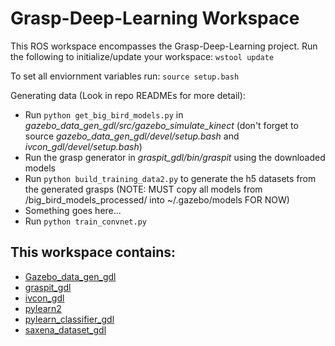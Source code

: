 # Grasp-Deep-Learning Workspace

This ROS workspace encompasses the Grasp-Deep-Learning project. 
Run the following to initialize/update your workspace:
```wstool update```

To set all enviornment variables run:
```source setup.bash```

Generating data (Look in repo READMEs for more detail):
* Run ```python get_big_bird_models.py``` in *gazebo_data_gen_gdl/src/gazebo_simulate_kinect* (don't forget to source *gazebo_data_gen_gdl/devel/setup.bash* and *ivcon_gdl/devel/setup.bash*)
* Run the grasp generator in *graspit_gdl/bin/graspit* using the downloaded models
* Run ```python build_training_data2.py``` to generate the h5 datasets from the generated grasps (NOTE: MUST copy all models from /big_bird_models_processed/ into ~/.gazebo/models FOR NOW)
* Something goes here...
* Run ```python train_convnet.py```


## This workspace contains:
* [Gazebo_data_gen_gdl](https://github.com/CURG/gazebo_data_gen_gdl)
* [graspit_gdl](https://github.com/CURG/graspit_gdl)
* [ivcon_gdl](https://github.com/CURG/ivcon_gdl)
* [pylearn2](https://github.com/CURG/pylearn2)
* [pylearn_classifier_gdl](https://github.com/CURG/pylearn_classifier_gdl)
* [saxena_dataset_gdl](https://github.com/CURG/saxena_dataset_gdl)
